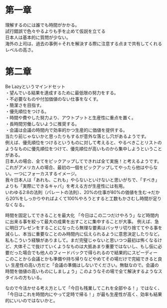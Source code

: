 # 第一章
理解するのには誰でも時間がかかる。  
試行錯誤で色々やるよりも手を止めて仮説を立てる  
日本人は基本的に質問が少ない。  
海外の上司は、過去の事例＋それを解決する際に注意する点まで共有してくれるレベルの高さ。  
# 第二章
Be Lazyというマインドセット  
・望んでいる結果を達成するために最低限の努力をする。  
・不必要なものや付加価値のない仕事をなくす。  
・簡潔さを目指す。  
・優先順位をつける。  
・時間や費やした努力より、アウトプットと生産性に重点を置く。  
・長時間労働しないように推奨する。  
・会議は会議の時間内で効率的かつ生産的に価値を提供する。  
当たり前じゃないかと思ったりもするが意外な落とし穴があるようです。  
例えば、優先順位をつけるというものに対して考えると、やるべきことリストのようなものに優先順位をつけて、優先順位が高いものから集中しようということがある。  
日本人の場合、全てをピックアップしてできれば全て実施！と考えるようです。  
これがアメリカ人の場合、最初の一個をピックアップしてやったら他はやらない。一つにフォーカスするイメージ。  
我々日本人は「あれも、これも」やらないといけないと思いがちで、「すべき」よりも「実際にできるキャパ」を考える方が生産性には有用。  
いわゆる2:8の法則（パレートの法則）、20%の仕事が80%の価値を生む→だから20%をしっかりやればよくて100%やろうとすると工数もかさむし時間が足りなくなる。

時間を固定してできることを最大化
「今日はこの二つだけやろう」など時間内に出来る事を絞って最大の成果を出すことに集中することが大事。
例えば、急に明日プレゼンをすることになったら無理な要素はバッサリ切り捨ててやる事を減らし、本当に重要なことのみ時間内に伝えられるように意思決定したりなど。
私もこういう経験がありまして。まだ完璧じゃないと思いつつ最初は怖くなるけど、大体そこで抜けていくようなものは大抵あまり重要ではないし、もし仮に必要だった場合でも他人のフィードバックで得られるので結果的にスピーディー
このことから会議とかも準備や持ち帰りなどやめてその場だけで完結できると良い
生産性の高い方だと「会議の準備はしないでください。無駄なので。会議の時間を価値の高いものにしましょう」このようなその場で全て解決するようなスタイルの方もいる。

なので今活かせる考え方として「今日も残業してこれを全部やる！」ではなく、「今日はこれを時間内にやって定時で帰る！」が最も生産性が高く、効率も結果的にいいのではないかと。